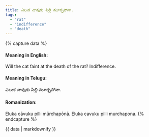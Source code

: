 ```yaml
---
title: ఎలుక చావుకు పిల్లి మూర్ఛపోనా.
tags:
  - "rat"
  - "indifference"
  - "death"
---
```


{% capture data %}
#### Meaning in English:
Will the cat faint at the death of the rat?
Indifference.

#### Meaning in Telugu:
ఎలుక చావుకు పిల్లి మూర్ఛపోనా.

#### Romanization:
Eluka cāvuku pilli mūrchapōnā.
Eluka cavuku pilli murchapona.
{% endcapture %}

{{ data | markdownify }}

